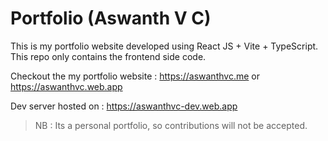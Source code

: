 # Portfolio (Aswanth V C)

This is my portfolio website developed using React JS + Vite + TypeScript. This repo only contains the frontend side code. 

Checkout the my portfolio website : https://aswanthvc.me or https://aswanthvc.web.app

Dev server hosted on : https://aswanthvc-dev.web.app

> NB : Its a personal portfolio, so contributions will not be accepted.

